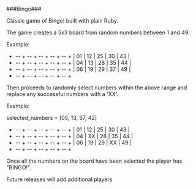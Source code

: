 ###Bingo###

Classic game of Bingo! built with plain Ruby.

The game creates a 5x3 board from random numbers between 1 and 49.

Example:

+ -- + -- + -- + -- + -- +
| 01 | 12 | 25 | 30 | 43 |
+ -- + -- + -- + -- + -- +
| 04 | 13 | 28 | 35 | 44 |
+ -- + -- + -- + -- + -- +
| 06 | 19 | 29 | 37 | 49 |
+ -- + -- + -- + -- + -- +

Then proceeds to randomly select numbers within the above range and replace any successful numbers with a 'XX'.

Example:

selected_numbers = [05, 13, 37, 42]

+ -- + -- + -- + -- + -- +
| 01 | 12 | 25 | 30 | 43 |
+ -- + -- + -- + -- + -- +
| 04 | XX | 28 | 35 | 44 |
+ -- + -- + -- + -- + -- +
| 06 | 19 | 29 | XX | 49 |
+ -- + -- + -- + -- + -- +

Once all the numbers on the board have been selected the player has "BINGO!".

Future releases will add additional players

